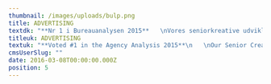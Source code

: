 ```yaml
---
thumbnail: /images/uploads/bulp.png
title: ADVERTISING
textdk: "**Nr 1 i Bureauanalysen 2015**   \nVores seniorkreative udvikler medie-neutrale, organiserende ideer, der giver dig gennemtrængende kommunikation på tværs af medier. Vi står bag nogle af Danmarks mest populære kampagner, blandt andet IKEA \"Kvalitetstestet-af-hverdagen\", Tryg \"Det handler egentlig ikke om forsikring\" og Synoptik. Vi ved fra erfaring, at en rigtig god reklamefilm, med den rette cross media integration bogstaveligt talt kan ændre din forretning på en måned."
titleuk: ADVERTISING
textuk: "**Voted #1 in the Agency Analysis 2015**\n   \nOur Senior Creatives develops media neutral, organizing ideas that gives you cut through communication in any media. We are the creatives behind i.e. IKEA \"Kvalitetstestet-af-hverdagen\", Tryg \"Det handler egentlig ikke om forsikring\" and Synoptik. We know from experience that an excellent TV commercial with good cross media integration can literally change your business in a month.\n\n\n"
cmsUserSlug: ""
date: 2016-03-08T00:00:00.000Z
position: 5
---
```



